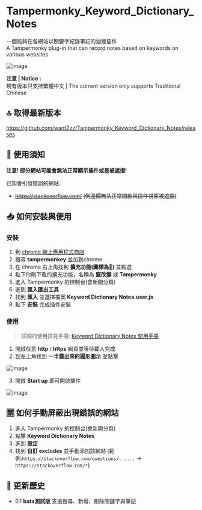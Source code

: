 # Tampermonky_Keyword_Dictionary_Notes
一個能夠在各網站以關鍵字紀錄筆記的油猴插件 \
A Tampermonky plug-in that can record notes based on keywords on various websites

![image](https://github.com/wantZzz/Tampermonky_Keyword_Dictionary_Notes/blob/main/github_sidepicture.png)

**注意 | Notice :** \
現有版本只支持繁體中文 | The current version only supports Traditional Chinese

## 🔝 取得最新版本

https://github.com/wantZzz/Tampermonky_Keyword_Dictionary_Notes/releases

## 📖 使用須知

**注意! 部分網站可能會無法正常顯示插件或是被遮擋!**

已知會引發錯誤的網站:
- ~~https://stackoverflow.com/ (側邊欄無法正常開啟與插件視窗被遮擋)~~

## 📥 如何安裝與使用

### 安裝
1. 到 [chrome 線上應用程式商店](https://chrome.google.com/webstore/category/extensions) 
2. 搜尋 **tampermonkey** 並加到chrome
3. 在 chrome 右上角找到 **擴充功能(圖標為🧩)** 並點選
4. 點下你剛下載的擴充功能，名稱為 **竄改猴** 或 **Tampermonky**
5. 進入 Tampermonky 的控制台(會新開分頁)
6. 進到 **匯入匯出工具**
7. 找到 **匯入** 並選擇檔案 **Keyword Dictionary Notes.user.js**
8. 點下 **安裝** 完成插件安裝

### 使用

> 詳細的使用請見手冊: [Keyword Dictionary Notes 使用手冊](https://github.com/wantZzz/Tampermonky_Keyword_Dictionary_Notes/blob/main/Keyword_Dictionary_Notes_manual.md)

1. 開啟任意 **http** / **https** 網頁並等待載入完成
2. 到左上角找到 **一半露出來的圓形圖示** 並點擊

![image](https://github.com/wantZzz/Tampermonky_Keyword_Dictionary_Notes/blob/main/using_clip1.png)

3. 開啟 **Start up** 即可開啟插件

![image](https://github.com/wantZzz/Tampermonky_Keyword_Dictionary_Notes/blob/main/using_clip2.png)


## 🈲 如何手動屏蔽出現錯誤的網站

1. 進入 Tampermonky 的控制台(會新開分頁)
6. 點擊 **Keyword Dictionary Notes**
7. 進到 **設定**
8. 找到 **自訂 excludes** 並手動添加該網站
(範例:`https://stackoverflow.com/questions/......` -> `https://stackoverflow.com/*`)

## 📰 更新歷史

- 0.1 **bata測試版** 支援搜尋、新增、刪除關鍵字與筆記
